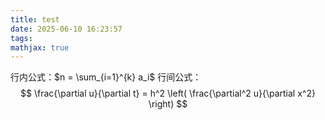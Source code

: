 ```yaml
---
title: test
date: 2025-06-10 16:23:57
tags:
mathjax: true
---
```

行内公式：$n = \sum_{i=1}^{k} a_i$
行间公式：
$$ \frac{\partial u}{\partial t} = h^2 \left( \frac{\partial^2 u}{\partial x^2} \right) $$
